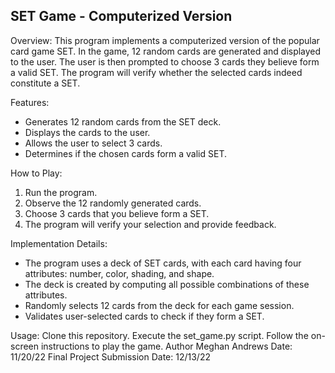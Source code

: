 ## SET Game - Computerized Version

Overview:
This program implements a computerized version of the popular card game SET. In the game, 12 random cards 
are generated and displayed to the user. The user is then prompted to choose 3 cards they believe form a valid SET. 
The program will verify whether the selected cards indeed constitute a SET.

Features:
- Generates 12 random cards from the SET deck.
- Displays the cards to the user.
- Allows the user to select 3 cards.
- Determines if the chosen cards form a valid SET.
  
How to Play:
1. Run the program.
2. Observe the 12 randomly generated cards.
3. Choose 3 cards that you believe form a SET.
4. The program will verify your selection and provide feedback.
   
Implementation Details:
- The program uses a deck of SET cards, with each card having four attributes: number, color, shading, and shape.
- The deck is created by computing all possible combinations of these attributes.
- Randomly selects 12 cards from the deck for each game session.
- Validates user-selected cards to check if they form a SET.

Usage:
Clone this repository.
Execute the set_game.py script.
Follow the on-screen instructions to play the game.
Author
Meghan Andrews
Date: 11/20/22
Final Project Submission Date: 12/13/22

